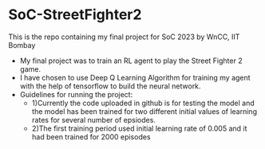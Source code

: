 # SoC-StreetFighter2
This is the repo containing my final project for SoC 2023 by WnCC, IIT Bombay
* My final project was to train an RL agent to play the Street Fighter 2 game.
* I have chosen to use Deep Q Learning Algorithm for training my agent with the help of tensorflow to build the neural network.
* Guidelines for running the project:
  - 1)Currently the code uploaded in github is for testing the model and the model has been trained for two different initial values of learning rates for several number of epsiodes.
  - 2)The first training period used initial learning rate of 0.005 and it had been trained for 2000 episodes
  
